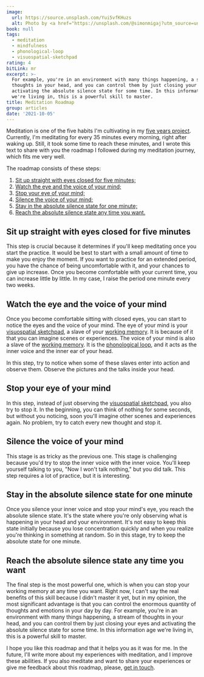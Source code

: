 ```yaml
---
image:
  url: https://source.unsplash.com/Yui5vfKHuzs
  alt: Photo by <a href="https://unsplash.com/@simonmigaj?utm_source=unsplash&utm_medium=referral&utm_content=creditCopyText">S Migaj</a> on <a href="https://unsplash.com/s/photos/meditation?utm_source=unsplash&utm_medium=referral&utm_content=creditCopyText">Unsplash</a>
book: null
tags:
  - meditation
  - mindfulness
  - phonological-loop
  - visuospatial-sketchpad
rating: 4
bitLink: mr
excerpt: >-
  For example, you're in an environment with many things happening, a stream of
  thoughts in your head, and you can control them by just closing your eyes and
  activating the absolute silence state for some time. In this information age
  we're living in, this is a powerful skill to master.
title: Meditation Roadmap
group: articles
date: '2021-10-05'
---
```


Meditation is one of the five habits I'm cultivating in my [five years project](/articles/five-habits-for-the-next-five-years). Currently, I'm meditating for every 35 minutes every morning, right after waking up. Still, it took some time to reach these minutes, and I wrote this text to share with you the roadmap I followed during my meditation journey, which fits me very well.

The roadmap consists of these steps:

1. [Sit up straight with eyes closed for five minutes;](#sit-up-straight-with-eyes-closed-for-five-minutes)
1. [Watch the eye and the voice of your mind;](#watch-the-eye-and-the-voice-of-your-mind)
1. [Stop your eye of your mind;](#stop-your-eye-of-your-mind)
1. [Silence the voice of your mind;](#silence-the-voice-of-your-mind)
1. [Stay in the absolute silence state for one minute;](#stay-on-the-absolute-silence-state-for-one-minute)
1. [Reach the absolute silence state any time you want.](#reach-the-absolute-silence-state-any-time-you-want)

## Sit up straight with eyes closed for five minutes

This step is crucial because it determines if you'll keep meditating once you start the practice. It would be best to start with a small amount of time to make you enjoy the moment. If you want to practice for an extended period, you have the chance of being uncomfortable with it, and your chances to give up increase. Once you become comfortable with your current time, you can increase little by little. In my case, I raise the period one minute every two weeks.

## Watch the eye and the voice of your mind

Once you become comfortable sitting with closed eyes, you can start to notice the eyes and the voice of your mind. The eye of your mind is your [visuospatial sketchpad](/zettelkasten/visuospatial-sketchpad), a slave of your [working memory](/z/working-memory). It is because of it that you can imagine scenes or experiences. The voice of your mind is also a slave of the [working memory](/z/working-memory). It is the [phonological loop](/z/phonological-loop), and it acts as the inner voice and the inner ear of your head.

In this step, try to notice when some of these slaves enter into action and observe them. Observe the pictures and the talks inside your head.

## Stop your eye of your mind

In this step, instead of just observing the [visuospatial sketchpad](/z/visuospatial-sketchpad), you also try to stop it. In the beginning, you can think of nothing for some seconds, but without you noticing, soon you'll imagine other scenes and experiences again. No problem, try to catch every new thought and stop it.

## Silence the voice of your mind

This stage is as tricky as the previous one. This stage is challenging because you'd try to stop the inner voice with the inner voice. You'll keep yourself talking to you, "Now I won't talk nothing," but you did talk. This step requires a lot of practice, but it is interesting.

## Stay in the absolute silence state for one minute

Once you silence your inner voice and stop your mind's eye, you reach the absolute silence state. It's the state where you're only observing what is happening in your head and your environment. It's not easy to keep this state initially because you lose concentration quickly and when you realize you're thinking in something at random. So in this stage, try to keep the absolute state for one minute.

## Reach the absolute silence state any time you want

The final step is the most powerful one, which is when you can stop your working memory at any time you want. Right now, I can't say the real benefits of this skill because I didn't master it yet, but in my opinion, the most significant advantage is that you can control the enormous quantity of thoughts and emotions in your day by day. For example, you're in an environment with many things happening, a stream of thoughts in your head, and you can control them by just closing your eyes and activating the absolute silence state for some time. In this information age we're living in, this is a powerful skill to master.

I hope you like this roadmap and that it helps you as it was for me. In the future, I'll write more about my experiences with meditation, and I improve these abilities. If you also meditate and want to share your experiences or give me feedback about this roadmap, please, [get in touch](/contact).
